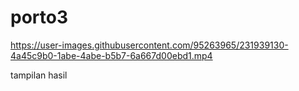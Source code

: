 # porto3
https://user-images.githubusercontent.com/95263965/231939130-4a45c9b0-1abe-4abe-b5b7-6a667d00ebd1.mp4

tampilan hasil

